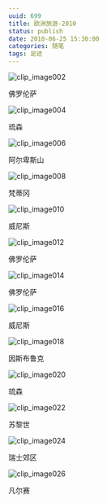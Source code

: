 ```yaml
---
uuid: 699
title: 欧洲旅游-2010
status: publish
date: 2010-06-25 15:30:00
categories: 随笔
tags: 足迹
---
```

![clip_image002](https://skywind3000.github.io/images/blog/wp-content/2011/04/clip_image002_thumb5.jpg)

佛罗伦萨

![clip_image004](https://skywind3000.github.io/images/blog/wp-content/2011/04/clip_image004_thumb3.jpg)

琉森

![clip_image006](https://skywind3000.github.io/images/blog/wp-content/2011/04/clip_image006_thumb2.jpg)

阿尔卑斯山

![clip_image008](https://skywind3000.github.io/images/blog/wp-content/2011/04/clip_image008_thumb2.jpg)

梵蒂冈

![clip_image010](https://skywind3000.github.io/images/blog/wp-content/2011/04/clip_image010_thumb2.jpg)

威尼斯

![clip_image012](https://skywind3000.github.io/images/blog/wp-content/2011/04/clip_image012_thumb2.jpg)

佛罗伦萨

![clip_image014](https://skywind3000.github.io/images/blog/wp-content/2011/04/clip_image014_thumb1.jpg)

佛罗伦萨

![clip_image016](https://skywind3000.github.io/images/blog/wp-content/2011/04/clip_image016_thumb1.jpg)

威尼斯

![clip_image018](https://skywind3000.github.io/images/blog/wp-content/2011/04/clip_image018_thumb1.jpg)

因斯布鲁克

![clip_image020](https://skywind3000.github.io/images/blog/wp-content/2011/04/clip_image020_thumb1.jpg)

琉森

![clip_image022](https://skywind3000.github.io/images/blog/wp-content/2011/04/clip_image022_thumb1.jpg)

苏黎世

![clip_image024](https://skywind3000.github.io/images/blog/wp-content/2011/04/clip_image024_thumb1.jpg)

瑞士郊区

![clip_image026](https://skywind3000.github.io/images/blog/wp-content/2011/04/clip_image026_thumb1.jpg)

凡尔赛

